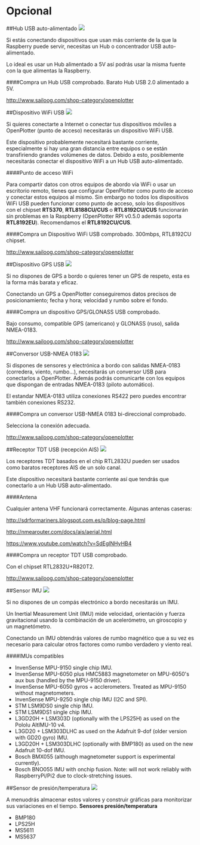 # Opcional
##Hub USB auto-alimentado
![](hub.png)

Si estás conectando dispositivos que usan más corriente de la que la Raspberry puede servir, necesitas un Hub o concentrador USB auto-alimentado.

Lo ideal es usar un Hub alimentado a 5V así podrás usar la misma fuente con la que alimentas la Raspberry.

####Compra un Hub USB comprobado.
Barato Hub USB 2.0 alimentado a 5V.

http://www.sailoog.com/shop-category/openplotter

##Dispositivo WiFi USB
![](wifi.png)

Si quieres conectarte a Internet o conectar tus dispositivos móviles a OpenPlotter (punto de acceso) necesitarás un dispositivo WiFi USB.

Este dispositivo probablemente necesitará bastante corriente, especialmente si hay una gran distancia entre equipos o se están transfiriendo grandes volúmenes de datos. Debido a esto, posiblemente necesitarás conectar el dispositivo WiFi a un Hub USB auto-alimentado.

####Punto de acceso WiFi

Para compartir datos con otros equipos de abordo vía WiFi o usar un escritorio remoto, tienes que configurar OpenPlotter como punto de acceso y conectar estos equipos al mismo. Sin embargo no todos los dispositivos WiFi USB pueden funcionar como punto de acceso, solo los dispositivos con el chipset **RT5370**, **RTL8188CU/CUS**  o **RTL8192CU/CUS** funcionarán sin problemas en la Raspberry (OpenPlotter RPI v0.5.0 además soporta **RTL8192EU**). Recomendamos el **RTL8192CU/CUS**.

####Compra un Dispositivo WiFi USB comprobado.
300mbps, RTL8192CU chipset.

http://www.sailoog.com/shop-category/openplotter

##Dispositivo GPS USB
![](gps.png)

Si no dispones de GPS a bordo o quieres tener un GPS de respeto, esta es la forma más barata y eficaz.

Conectando un GPS a OpenPlotter conseguiremos datos precisos de posicionamiento; fecha y hora; velocidad y rumbo sobre el fondo.

####Compra un dispositivo GPS/GLONASS USB comprobado.

Bajo consumo, compatible GPS (americano) y GLONASS (ruso), salida NMEA-0183.

http://www.sailoog.com/shop-category/openplotter

##Conversor USB-NMEA 0183
![](rs422.png)

Si dispones de sensores y electrónica a bordo con salidas NMEA-0183 (corredera, viento, rumbo...), necesitarás un conversor USB para conectarlos a OpenPlotter. Además podrás comunicarte con los equipos que dispongan de entradas NMEA-0183 (piloto automático).

El estandar NMEA-0183 utiliza conexiones RS422 pero puedes encontrar también conexiones RS232.

####Compra un conversor USB-NMEA 0183 bi-direccional comprobado.

Selecciona la conexión adecuada.

http://www.sailoog.com/shop-category/openplotter

##Receptor TDT USB (recepción AIS)
![](sdr.png)

Los receptores TDT basados en el chip RTL2832U pueden ser usados como baratos receptores AIS de un solo canal.

Este dispositivo necesitará bastante corriente así que tendrás que conectarlo a un Hub USB auto-alimentado.

####Antena

Cualquier antena VHF funcionará correctamente. Algunas antenas caseras:

http://sdrformariners.blogspot.com.es/p/blog-page.html

http://nmearouter.com/docs/ais/aerial.html

https://www.youtube.com/watch?v=SdEglNHyHB4

####Compra un receptor TDT USB comprobado.

Con el chipset RTL2832U+R820T2.

http://www.sailoog.com/shop-category/openplotter

##Sensor IMU
![](imu.png)

Si no dispones de un compás electrónico a bordo necesitarás un IMU.

Un Inertial Measurement Unit (IMU) mide velocidad, orientación y fuerza gravitacional usando la combinación de un acelerómetro, un giroscopio y un magnetómetro.

Conectando un IMU obtendrás valores de rumbo magnético que a su vez es necesario para calcular otros factores como rumbo verdadero y viento real.

####IMUs compatibles


* InvenSense MPU-9150 single chip IMU.
* InvenSense MPU-6050 plus HMC5883 magnetometer on MPU-6050's aux bus (handled by the MPU-9150 driver).
* InvenSense MPU-6050 gyros + acclerometers. Treated as MPU-9150 without magnetometers.
* InvenSense MPU-9250 single chip IMU (I2C and SPI).
* STM LSM9DS0 single chip IMU.
* STM LSM9DS1 single chip IMU.
* L3GD20H + LSM303D (optionally with the LPS25H) as used on the Pololu AltIMU-10 v4.
* L3GD20 + LSM303DLHC as used on the Adafruit 9-dof (older version with GD20 gyro) IMU.
* L3GD20H + LSM303DLHC (optionally with BMP180) as used on the new Adafruit 10-dof IMU.
* Bosch BMX055 (although magnetometer support is experimental currently).
* Bosch BNO055 IMU with onchip fusion. Note: will not work reliably with RaspberryPi/Pi2 due to clock-stretching issues.

##Sensor de presión/temperatura
![](bmp180.png)

A menuodrás almacenar estos valores y construir gráficas para monitorizar sus variaciones en el tiempo.
**Sensores presión/temperatura**
* BMP180
* LPS25H
* MS5611
* MS5637
